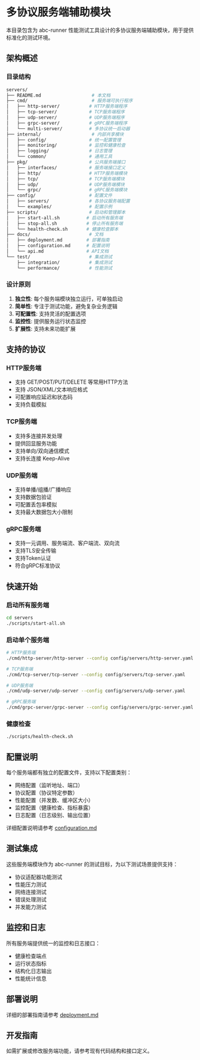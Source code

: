 # 多协议服务端辅助模块

本目录包含为 abc-runner 性能测试工具设计的多协议服务端辅助模块，用于提供标准化的测试环境。

## 架构概述

### 目录结构

```bash
servers/
├── README.md                   # 本文档
├── cmd/                        # 服务端可执行程序
│   ├── http-server/           # HTTP服务端程序
│   ├── tcp-server/            # TCP服务端程序
│   ├── udp-server/            # UDP服务端程序
│   ├── grpc-server/           # gRPC服务端程序
│   └── multi-server/          # 多协议统一启动器
├── internal/                   # 内部共享模块
│   ├── config/                # 统一配置管理
│   ├── monitoring/            # 监控和健康检查
│   ├── logging/               # 日志管理
│   └── common/                # 通用工具
├── pkg/                       # 公共服务端接口
│   ├── interfaces/            # 服务端接口定义
│   ├── http/                  # HTTP服务端模块
│   ├── tcp/                   # TCP服务端模块
│   ├── udp/                   # UDP服务端模块
│   └── grpc/                  # gRPC服务端模块
├── config/                    # 配置文件
│   ├── servers/               # 各协议服务端配置
│   └── examples/              # 配置示例
├── scripts/                   # 启动和管理脚本
│   ├── start-all.sh          # 启动所有服务端
│   ├── stop-all.sh           # 停止所有服务端
│   └── health-check.sh       # 健康检查脚本
├── docs/                      # 文档
│   ├── deployment.md         # 部署指南
│   ├── configuration.md      # 配置说明
│   └── api.md                # API文档
└── test/                      # 集成测试
    ├── integration/           # 集成测试
    └── performance/           # 性能测试
```

### 设计原则

1. **独立性**: 每个服务端模块独立运行，可单独启动
2. **简单性**: 专注于测试功能，避免复杂业务逻辑
3. **可配置性**: 支持灵活的配置选项
4. **监控性**: 提供服务运行状态监控
5. **扩展性**: 支持未来功能扩展

## 支持的协议

### HTTP服务端

- 支持 GET/POST/PUT/DELETE 等常用HTTP方法
- 支持 JSON/XML/文本响应格式
- 可配置响应延迟和状态码
- 支持负载模拟

### TCP服务端

- 支持多连接并发处理
- 提供回显服务功能
- 支持单向/双向通信模式
- 支持长连接 Keep-Alive

### UDP服务端

- 支持单播/组播/广播响应
- 支持数据包验证
- 可配置丢包率模拟
- 支持最大数据包大小限制

### gRPC服务端

- 支持一元调用、服务端流、客户端流、双向流
- 支持TLS安全传输
- 支持Token认证
- 符合gRPC标准协议

## 快速开始

### 启动所有服务端

```bash
cd servers
./scripts/start-all.sh
```

### 启动单个服务端

```bash
# HTTP服务端
./cmd/http-server/http-server --config config/servers/http-server.yaml

# TCP服务端  
./cmd/tcp-server/tcp-server --config config/servers/tcp-server.yaml

# UDP服务端
./cmd/udp-server/udp-server --config config/servers/udp-server.yaml

# gRPC服务端
./cmd/grpc-server/grpc-server --config config/servers/grpc-server.yaml
```

### 健康检查

```bash
./scripts/health-check.sh
```

## 配置说明

每个服务端都有独立的配置文件，支持以下配置类别：

- 网络配置（监听地址、端口）
- 协议配置（协议特定参数）
- 性能配置（并发数、缓冲区大小）
- 监控配置（健康检查、指标暴露）
- 日志配置（日志级别、输出位置）

详细配置说明请参考 [configuration.md](docs/configuration.md)

## 测试集成

这些服务端模块作为 abc-runner 的测试目标，为以下测试场景提供支持：

- 协议适配器功能测试
- 性能压力测试
- 网络连接测试
- 错误处理测试
- 并发能力测试

## 监控和日志

所有服务端提供统一的监控和日志接口：

- 健康检查端点
- 运行状态指标
- 结构化日志输出
- 性能统计信息

## 部署说明

详细的部署指南请参考 [deployment.md](docs/deployment.md)

## 开发指南

如需扩展或修改服务端功能，请参考现有代码结构和接口定义。
